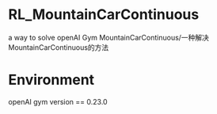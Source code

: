 # RL_MountainCarContinuous
a way to solve openAI Gym MountainCarContinuous/一种解决MountainCarContinuous的方法
# Environment
openAI gym version == 0.23.0
